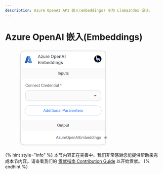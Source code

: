 ```yaml
---
description: Azure OpenAI API 嵌入(embeddings) 专为 LlamaIndex 设计。
---
```


# Azure OpenAI 嵌入(Embeddings)

<figure><img src="../../../.gitbook/assets/image (4) (1) (1) (1) (1).png" alt="" width="295"><figcaption></figcaption></figure>

{% hint style="info" %}
本节内容正在完善中。我们非常感谢您能提供帮助来完成本节内容。请查看我们的 [贡献指南 Contribution Guide](../../../contributing/) 以开始贡献。
{% endhint %}